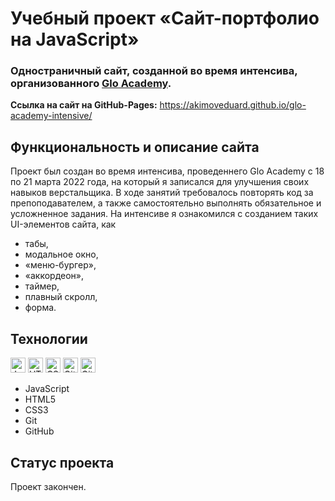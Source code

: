 # Учебный проект «Сайт-портфолио на JavaScript»

### Одностраничный сайт, созданной во время интенсива, организованного [Glo Academy](https://glo-academy.org).

**Ссылка на сайт на GitHub-Pages:** https://akimoveduard.github.io/glo-academy-intensive/

## Функциональность и описание сайта
Проект был создан во время интенсива, проведеннего Glo Academy с 18 по 21 марта 2022 года, на который я записался для улучшения своих навыков верстальщика. В ходе занятий требовалось повторять код за препоподавателем, а также самостоятельно выполнять обязательное и усложненное задания. На интенсиве я ознакомился с созданием таких UI-элементов сайта, как
* табы,
* модальное окно,
* «меню-бургер»,
* «аккордеон»,
* таймер,
* плавный скролл,
* форма.

## Технологии
<p><img src="https://img.shields.io/badge/javascript-%23323330.svg" height="24" alt="JavaScript"> <img src="https://img.shields.io/badge/html5-%23E34F26.svg" height="24" alt="HTML5"> <img src="https://img.shields.io/badge/css3-%231572B6.svg" height="24" alt="CSS3"> <img src="https://img.shields.io/badge/git-%23F05033.svg" height="24" alt="Git"> <img src="https://img.shields.io/badge/github-%23121011.svg" height="24" alt="GitHub"></p>

* JavaScript
* HTML5
* CSS3
* Git
* GitHub

## Статус проекта
Проект закончен.
